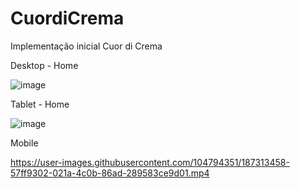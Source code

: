 # CuordiCrema
Implementação inicial Cuor di Crema


Desktop - Home

![image](https://user-images.githubusercontent.com/104794351/187312926-b927e7a4-45c5-45eb-b7d6-ed9c52fe00a2.png)


Tablet - Home

![image](https://user-images.githubusercontent.com/104794351/187313077-0d923f58-09ae-4952-b28e-4123e4929af2.png)

Mobile

https://user-images.githubusercontent.com/104794351/187313458-57ff9302-021a-4c0b-86ad-289583ce9d01.mp4

